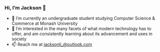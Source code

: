 <h3>Hi, I’m Jackson 👋</h3>
<ul>
<li>🌱 I’m currently an undergraduate student studying Computer Science & Commerce at Monash University</li>
<li>👀 I’m interested in the many facets of what modern technology has to offer, and am consistently learning about its advancement and uses in society</li>
<li>📫 Reach me at 
  <a href="jacksonli_@outlook.com">jacksonli_@outlook.com</a></li>
</ul>
